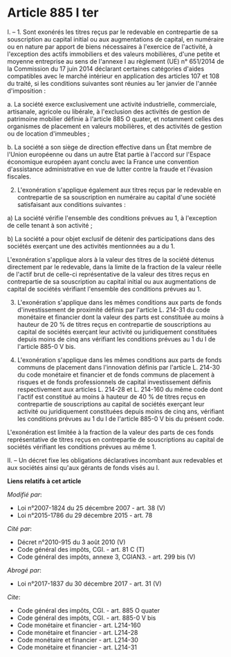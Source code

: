 # Article 885 I ter

I. – 1. Sont exonérés les titres reçus par le redevable en contrepartie de sa souscription au capital initial ou aux
augmentations de capital, en numéraire ou en nature par apport de biens nécessaires à l'exercice de l'activité, à l'exception
des actifs immobiliers et des valeurs mobilières, d'une petite et moyenne entreprise au sens de l'annexe I au règlement (UE)
n° 651/2014 de la Commission du 17 juin 2014 déclarant certaines catégories d'aides compatibles avec le marché intérieur en
application des articles 107 et 108 du traité, si les conditions suivantes sont réunies au 1er janvier de l'année
d'imposition : 

a. La société exerce exclusivement une activité industrielle, commerciale, artisanale, agricole ou libérale, à l'exclusion
des activités de gestion de patrimoine mobilier définie à l'article 885 O quater, et notamment celles des organismes de
placement en valeurs mobilières, et des activités de gestion ou de location d'immeubles ; 

b. La société a son siège de direction effective dans un État membre de l'Union européenne ou dans un autre Etat partie à
l'accord sur l'Espace économique européen ayant conclu avec la France une convention d'assistance administrative en vue de
lutter contre la fraude et l'évasion fiscales. 

2. L'exonération s'applique également aux titres reçus par le redevable en contrepartie de sa souscription en numéraire au
capital d'une société satisfaisant aux conditions suivantes : 

a) La société vérifie l'ensemble des conditions prévues au 1, à l'exception de celle tenant à son activité ; 

b) La société a pour objet exclusif de détenir des participations dans des sociétés exerçant une des activités mentionnées au
a du 1. 

L'exonération s'applique alors à la valeur des titres de la société détenus directement par le redevable, dans la limite de
la fraction de la valeur réelle de l'actif brut de celle-ci représentative de la valeur des titres reçus en contrepartie de
sa souscription au capital initial ou aux augmentations de capital de sociétés vérifiant l'ensemble des conditions prévues au
1.

3. L'exonération s'applique dans les mêmes conditions aux parts de fonds d'investissement de proximité définis par l'article
L. 214-31 du code monétaire et financier dont la valeur des parts est constituée au moins à hauteur de 20 % de titres reçus
en contrepartie de souscriptions au capital de sociétés exerçant leur activité ou juridiquement constituées depuis moins de
cinq ans vérifiant les conditions prévues au 1 du I de l'article 885-0 V bis. 

4. L'exonération s'applique dans les mêmes conditions aux parts de fonds communs de placement dans l'innovation définis par
l'article L. 214-30 du code monétaire et financier et de fonds communs de placement à risques et de fonds professionnels de
capital investissement définis respectivement aux articles L. 214-28 et L. 214-160 du même code dont l'actif est constitué au
moins à hauteur de 40 % de titres reçus en contrepartie de souscriptions au capital de sociétés exerçant leur activité ou
juridiquement constituées depuis moins de cinq ans, vérifiant les conditions prévues au 1 du I de l'article 885-0 V bis du
présent code. 

L'exonération est limitée à la fraction de la valeur des parts de ces fonds représentative de titres reçus en contrepartie de
souscriptions au capital de sociétés vérifiant les conditions prévues au même 1. 

II. – Un décret fixe les obligations déclaratives incombant aux redevables et aux sociétés ainsi qu'aux gérants de fonds
visés au I.

**Liens relatifs à cet article**

_Modifié par_:

  - Loi n°2007-1824 du 25 décembre 2007 - art. 38 (V)
  - Loi n°2015-1786 du 29 décembre 2015 - art. 78

_Cité par_:

  - Décret n°2010-915 du 3 août 2010 (V)
  - Code général des impôts, CGI. - art. 81 C (T)
  - Code général des impôts, annexe 3, CGIAN3. - art. 299 bis (V)

_Abrogé par_:

  - Loi n°2017-1837 du 30 décembre 2017 - art. 31 (V)

_Cite_:

  - Code général des impôts, CGI. - art. 885 O quater
  - Code général des impôts, CGI. - art. 885-0 V bis
  - Code monétaire et financier - art. L214-160
  - Code monétaire et financier - art. L214-28
  - Code monétaire et financier - art. L214-30
  - Code monétaire et financier - art. L214-31
